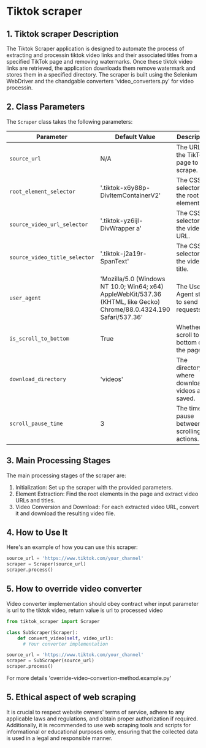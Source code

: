 # Tiktok scraper

## 1. Tiktok scraper Description

The Tiktok Scraper application is designed to automate the process of extracting and processin tiktok video links and their associated titles from a specified TikTok page and removing watermarks. Once these tiktok video links are retrieved, the application downloads them remove watermark and stores them in a specified directory. The scraper is built using the Selenium WebDriver and the chandgable converters 'video_converters.py' for video processin.

## 2. Class Parameters

The `Scraper` class takes the following parameters:

| Parameter | Default Value | Description |
| --- | --- | --- |
| `source_url` | N/A | The URL of the TikTok page to scrape. |
| `root_element_selector` | '.tiktok-x6y88p-DivItemContainerV2' | The CSS selector of the root element. |
| `source_video_url_selector` | '.tiktok-yz6ijl-DivWrapper a' | The CSS selector of the video URL. |
| `source_video_title_selector` | '.tiktok-j2a19r-SpanText' | The CSS selector of the video title. |
| `user_agent` | 'Mozilla/5.0 (Windows NT 10.0; Win64; x64) AppleWebKit/537.36 (KHTML, like Gecko) Chrome/88.0.4324.190 Safari/537.36' | The User-Agent string to send with requests. |
| `is_scroll_to_bottom` | True | Whether to scroll to the bottom of the page. |
| `download_directory` | 'videos' | The directory where downloaded videos are saved. |
| `scroll_pause_time` | 3 | The time to pause between scrolling actions. |

## 3. Main Processing Stages

The main processing stages of the scraper are:

1. Initialization: Set up the scraper with the provided parameters.
2. Element Extraction: Find the root elements in the page and extract video URLs and titles.
3. Video Conversion and Download: For each extracted video URL, convert it and download the resulting video file.

## 4. How to Use It

Here's an example of how you can use this scraper:

```python
source_url = 'https://www.tiktok.com/your_channel'
scraper = Scraper(source_url)
scraper.process()
```

## 5. How to override video converter

Video converter implementation should obey contract wher input parameter is url to the tiktok video, return value is url to processed video

```python
from tiktok_scraper import Scraper

class SubScraper(Scraper):
    def convert_video(self, video_url):
      # Your converter implementation

source_url = 'https://www.tiktok.com/your_channel'
scraper = SubScraper(source_url)
scraper.process()
```
For more details 'override-video-convertion-method.example.py'

## 5. Ethical aspect of web scraping

It is crucial to respect website owners' terms of service, adhere to any applicable laws and regulations, and obtain proper authorization if required. Additionally, it is recommended to use web scraping tools and scripts for informational or educational purposes only, ensuring that the collected data is used in a legal and responsible manner.
